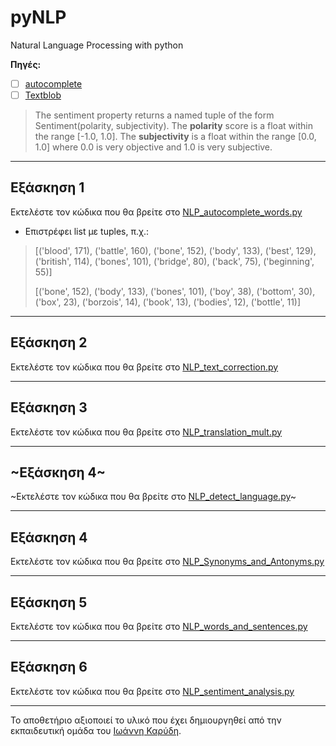 # pyNLP
Natural Language Processing with python

**Πηγές:**
- [ ] [autocomplete](https://pypi.org/project/autocomplete/)
- [ ] [Textblob](https://textblob.readthedocs.io/en/dev/)
> The sentiment property returns a named tuple of the form Sentiment(polarity, subjectivity).
> The **polarity** score is a float within the range [-1.0, 1.0]. 
> The **subjectivity** is a float within the range [0.0, 1.0] where 0.0 is very objective and 1.0 is very subjective.

---

## Εξάσκηση 1
Εκτελέστε τον κώδικα που θα βρείτε στο [NLP_autocomplete_words.py](/source_code/NLP_autocomplete_words.py)

* Επιστρέφει list με tuples, π.χ.:
> [('blood', 171), ('battle', 160), ('bone', 152), ('body', 133), ('best', 129), ('british', 114), ('bones', 101), ('bridge', 80), ('back', 75), ('beginning', 55)]
> 
> [('bone', 152), ('body', 133), ('bones', 101), ('boy', 38), ('bottom', 30), ('box', 23), ('borzois', 14), ('book', 13), ('bodies', 12), ('bottle', 11)]

---

## Εξάσκηση 2
Εκτελέστε τον κώδικα που θα βρείτε στο [NLP_text_correction.py](/source_code/NLP_text_correction.py)

---

## Εξάσκηση 3
Εκτελέστε τον κώδικα που θα βρείτε στο [NLP_translation_mult.py](/source_code/NLP_translation_mult.py)

---


## ~Εξάσκηση 4~
~Εκτελέστε τον κώδικα που θα βρείτε στο [NLP_detect_language.py](/source_code/NLP_detect_language.py)~

---

## Εξάσκηση 4
Εκτελέστε τον κώδικα που θα βρείτε στο [NLP_Synonyms_and_Antonyms.py](/source_code/NLP_Synonyms_and_Antonyms.py)

---

## Εξάσκηση 5
Εκτελέστε τον κώδικα που θα βρείτε στο [NLP_words_and_sentences.py](/source_code/NLP_words_and_sentences.py)

---

## Εξάσκηση 6
Εκτελέστε τον κώδικα που θα βρείτε στο [NLP_sentiment_analysis.py](/source_code/NLP_sentiment_analysis.py)

---


Το αποθετήριο αξιοποιεί το υλικό που έχει δημιουργηθεί από την εκπαιδευτική ομάδα του [Ιωάννη Καρύδη](https://github.com/ioanniskarydis).
